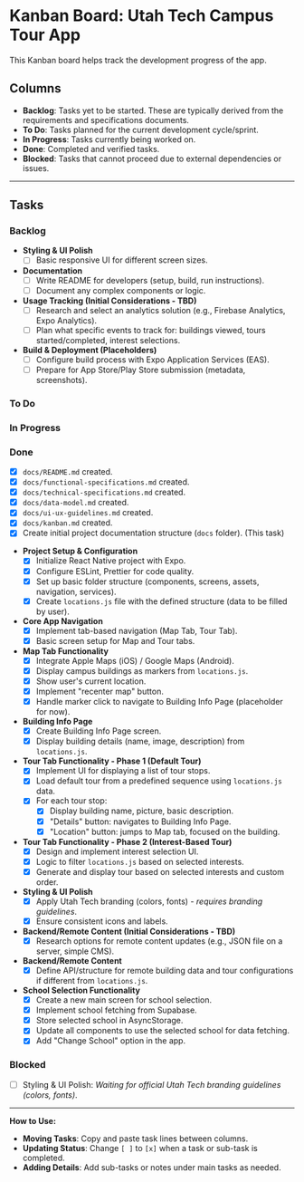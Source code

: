 # Kanban Board: Utah Tech Campus Tour App

This Kanban board helps track the development progress of the app.

## Columns

- **Backlog**: Tasks yet to be started. These are typically derived from the requirements and specifications documents.
- **To Do**: Tasks planned for the current development cycle/sprint.
- **In Progress**: Tasks currently being worked on.
- **Done**: Completed and verified tasks.
- **Blocked**: Tasks that cannot proceed due to external dependencies or issues.

---

## Tasks

### Backlog



- **Styling & UI Polish**
  - [ ] Basic responsive UI for different screen sizes.
- **Documentation**
  - [ ] Write README for developers (setup, build, run instructions).
  - [ ] Document any complex components or logic.
- **Usage Tracking (Initial Considerations - TBD)**
  - [ ] Research and select an analytics solution (e.g., Firebase Analytics, Expo Analytics).
  - [ ] Plan what specific events to track for: buildings viewed, tours started/completed, interest selections.
- **Build & Deployment (Placeholders)**
  - [ ] Configure build process with Expo Application Services (EAS).
  - [ ] Prepare for App Store/Play Store submission (metadata, screenshots).

### To Do




### In Progress


### Done

- [x] `docs/README.md` created.
- [x] `docs/functional-specifications.md` created.
- [x] `docs/technical-specifications.md` created.
- [x] `docs/data-model.md` created.
- [x] `docs/ui-ux-guidelines.md` created.
- [x] `docs/kanban.md` created.
- [x] Create initial project documentation structure (`docs` folder). (This task)
- **Project Setup & Configuration**
  - [x] Initialize React Native project with Expo.
  - [x] Configure ESLint, Prettier for code quality.
  - [x] Set up basic folder structure (components, screens, assets, navigation, services).
  - [x] Create `locations.js` file with the defined structure (data to be filled by user).
- **Core App Navigation**
  - [x] Implement tab-based navigation (Map Tab, Tour Tab).
  - [x] Basic screen setup for Map and Tour tabs.
- **Map Tab Functionality**
  - [x] Integrate Apple Maps (iOS) / Google Maps (Android).
  - [x] Display campus buildings as markers from `locations.js`.
  - [x] Show user's current location.
  - [x] Implement "recenter map" button.
  - [x] Handle marker click to navigate to Building Info Page (placeholder for now).
- **Building Info Page**
  - [x] Create Building Info Page screen.
  - [x] Display building details (name, image, description) from `locations.js`.
- **Tour Tab Functionality - Phase 1 (Default Tour)**
  - [x] Implement UI for displaying a list of tour stops.
  - [x] Load default tour from a predefined sequence using `locations.js` data.
  - [x] For each tour stop:
    - [x] Display building name, picture, basic description.
    - [x] "Details" button: navigates to Building Info Page.
    - [x] "Location" button: jumps to Map tab, focused on the building.
- **Tour Tab Functionality - Phase 2 (Interest-Based Tour)**
  - [x] Design and implement interest selection UI.
  - [x] Logic to filter `locations.js` based on selected interests.
  - [x] Generate and display tour based on selected interests and custom order.
- **Styling & UI Polish**
  - [x] Apply Utah Tech branding (colors, fonts) - _requires branding guidelines_.
  - [x] Ensure consistent icons and labels.
- **Backend/Remote Content (Initial Considerations - TBD)**
  - [x] Research options for remote content updates (e.g., JSON file on a server, simple CMS).
- **Backend/Remote Content**
  - [x] Define API/structure for remote building data and tour configurations if different from `locations.js`.
- **School Selection Functionality**
  - [x] Create a new main screen for school selection.
  - [x] Implement school fetching from Supabase.
  - [x] Store selected school in AsyncStorage.
  - [x] Update all components to use the selected school for data fetching.
  - [x] Add "Change School" option in the app.

### Blocked

- [ ] Styling & UI Polish: _Waiting for official Utah Tech branding guidelines (colors, fonts)_.

---

**How to Use:**

- **Moving Tasks**: Copy and paste task lines between columns.
- **Updating Status**: Change `[ ]` to `[x]` when a task or sub-task is completed.
- **Adding Details**: Add sub-tasks or notes under main tasks as needed.
